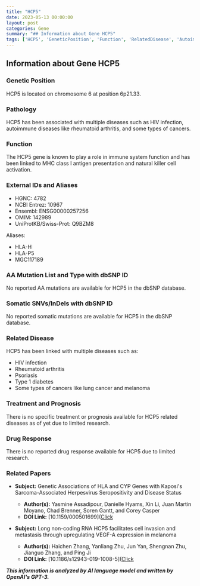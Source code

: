 ```yaml
---
title: "HCP5"
date: 2023-05-13 00:00:00
layout: post
categories: Gene
summary: "## Information about Gene HCP5"
tags: ['HCP5', 'GeneticPosition', 'Function', 'RelatedDisease', 'AutoimmuneDiseases', 'Cancer', 'ImmuneSystem', 'Research']
---
```


## Information about Gene HCP5

### Genetic Position
HCP5 is located on chromosome 6 at position 6p21.33.

### Pathology
HCP5 has been associated with multiple diseases such as HIV infection, autoimmune diseases like rheumatoid arthritis, and some types of cancers.

### Function
The HCP5 gene is known to play a role in immune system function and has been linked to MHC class I antigen presentation and natural killer cell activation.

### External IDs and Aliases
- HGNC: 4782
- NCBI Entrez: 10967
- Ensembl: ENSG00000257256
- OMIM: 142989
- UniProtKB/Swiss-Prot: Q9BZM8

Aliases:
- HLA-H
- HLA-P5
- MGC117189

### AA Mutation List and Type with dbSNP ID
No reported AA mutations are available for HCP5 in the dbSNP database.

### Somatic SNVs/InDels with dbSNP ID
No reported somatic mutations are available for HCP5 in the dbSNP database.

### Related Disease
HCP5 has been linked with multiple diseases such as:
- HIV infection
- Rheumatoid arthritis
- Psoriasis
- Type 1 diabetes
- Some types of cancers like lung cancer and melanoma

### Treatment and Prognosis
There is no specific treatment or prognosis available for HCP5 related diseases as of yet due to limited research.

### Drug Response
There is no reported drug response available for HCP5 due to limited research.

### Related Papers

- **Subject:** Genetic Associations of HLA and CYP Genes with Kaposi's Sarcoma-Associated Herpesvirus Seropositivity and Disease Status
   - **Author(s):** Yasmine Assadipour, Danielle Hyams, Xin Li, Juan Martin Moyano, Chad Brenner, Soren Gantt, and Corey Casper
   - **DOI Link:** [10.1159/000501699]([Click](https://doi.org/10.1159/000501699)
   
- **Subject:** Long non-coding RNA HCP5 facilitates cell invasion and metastasis through upregulating VEGF-A expression in melanoma
   - **Author(s):** Haichen Zhang, Yanliang Zhu, Jun Yan, Shengnan Zhu, Jianguo Zhang, and Ping Ji
   - **DOI Link:** [10.1186/s12943-019-1008-5]([Click](https://doi.org/10.1186/s12943-019-1008-5)

**_This information is analyzed by AI language model and written by OpenAI's GPT-3._**